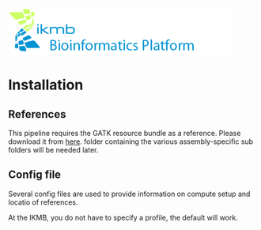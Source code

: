 ![](images/ikmb_bfx_logo.png)

# Installation

## References

This pipeline requires the GATK resource bundle as a reference. Please download it from [here](https://software.broadinstitute.org/gatk/download/bundle).
folder containing the various assembly-specific sub folders will be needed later. 

## Config file

Several config files are used to provide information on compute setup and locatio of references. 

At the IKMB, you do not have to specify a profile, the default will work. 


